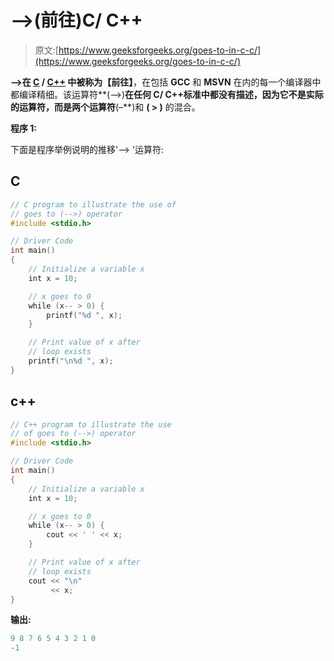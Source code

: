 # –>(前往)C/ C++

> 原文:[https://www.geeksforgeeks.org/goes-to-in-c-c/](https://www.geeksforgeeks.org/goes-to-in-c-c/)

**–>**在 [C](https://www.geeksforgeeks.org/c-programming-language/) / [C++](https://www.geeksforgeeks.org/c-plus-plus/) 中被称为**【前往】**，在包括 **GCC** 和 **MSVN** 在内的每一个编译器中都编译精细。该运算符**(–>)**在任何 C/ C++标准中都没有描述，因为它不是实际的运算符，而是两个运算符**(–**)和 **( > )** 的混合。

**程序 1:**

下面是程序举例说明的推移'–> '运算符:

## C

```cpp
// C program to illustrate the use of
// goes to (-->) operator
#include <stdio.h>

// Driver Code
int main()
{
    // Initialize a variable x
    int x = 10;

    // x goes to 0
    while (x-- > 0) {
        printf("%d ", x);
    }

    // Print value of x after
    // loop exists
    printf("\n%d ", x);
}
```

## c++

```cpp
// C++ program to illustrate the use
// of goes to (-->) operator
#include <stdio.h>

// Driver Code
int main()
{
    // Initialize a variable x
    int x = 10;

    // x goes to 0
    while (x-- > 0) {
        cout << ' ' << x;
    }

    // Print value of x after
    // loop exists
    cout << "\n"
         << x;
}
```

**输出:**

```cpp
9 8 7 6 5 4 3 2 1 0 
-1

```